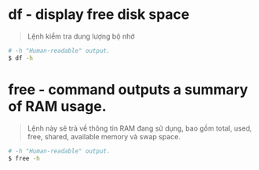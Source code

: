 # df - display free disk space

> Lệnh kiểm tra dung lượng bộ nhớ

```bash
# -h "Human-readable" output.
$ df -h
```

# free - command outputs a summary of RAM usage.

> Lệnh này sẽ trả về thông tin RAM đang sử dụng, bao gồm total, used, free, shared, available memory và swap space. 

```bash
# -h "Human-readable" output.
$ free -h
```
